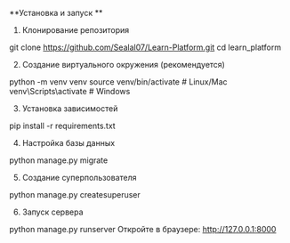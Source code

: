 **Установка и запуск
**
1. Клонирование репозитория


git clone https://github.com/Sealal07/Learn-Platform.git
cd learn_platform

2. Создание виртуального окружения (рекомендуется)


python -m venv venv
source venv/bin/activate  # Linux/Mac
venv\Scripts\activate     # Windows

3. Установка зависимостей


pip install -r requirements.txt


4. Настройка базы данных


python manage.py migrate

5. Создание суперпользователя


python manage.py createsuperuser

6. Запуск сервера


python manage.py runserver
Откройте в браузере: http://127.0.0.1:8000
